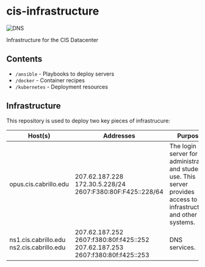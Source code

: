 # cis-infrastructure

![DNS](https://github.com/mike-matera/cis-infrastructure/workflows/DNS/badge.svg?branch=master)

Infrastructure for the CIS Datacenter

## Contents 

 - `/ansible` - Playbooks to deploy servers
 - `/docker` - Container recipes 
 - `/kubernetes` - Deployment resources 

## Infrastructure 

This repository is used to deploy two key pieces of infrastrucure:

| Host(s) | Addresses | Purpose | 
| --- | --- | --- | 
| opus.cis.cabrillo.edu | 207.62.187.228<br>172.30.5.228/24<br>2607:F380:80F:F425::228/64 | The login server for administrative and student use. This server provides access to infrastructure and other systems. 
| ns1.cis.cabrillo.edu<br>ns2.cis.cabrillo.edu | 207.62.187.252<br>2607:f380:80f:f425::252<br>207.62.187.253<br>2607:f380:80f:f425::253<br> | DNS services. 
 

